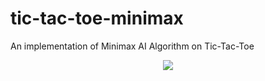 # tic-tac-toe-minimax
An implementation of Minimax AI Algorithm on Tic-Tac-Toe
<p align="center">
	<img src="C:\Users\aheit\OneDrive\Desktop\photo.png"></img>
</p>
